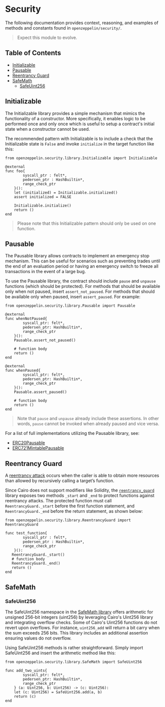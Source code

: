 # Security

 The following documentation provides context, reasoning, and examples of methods and constants found in `openzeppelin/security/`.

 > Expect this module to evolve.

## Table of Contents

* [Initializable](#initializable)
* [Pausable](#pausable)
* [Reentrancy Guard](#Reentrancy-Guard)
* [SafeMath](#safemath)
  * [SafeUint256](#safeuint256)

## Initializable

The Initializable library provides a simple mechanism that mimics the functionality of a constructor. More specifically, it enables logic to be performed once and only once which is useful to setup a contract's initial state when a constructor cannot be used.

The recommended pattern with Initializable is to include a check that the Initializable state is `False` and invoke `initialize` in the target function like this:

```cairo
from openzeppelin.security.library.Initializable import Initializable

@external
func foo{
        syscall_ptr : felt*, 
        pedersen_ptr : HashBuiltin*,
        range_check_ptr
    }():
    let (initialized) = Initializable.initialized()
    assert initialized = FALSE

    Initializable.initialize()
    return ()
end
```

> Please note that this Initializable pattern should only be used on one function.

## Pausable

The Pausable library allows contracts to implement an emergency stop mechanism. This can be useful for scenarios such as preventing trades until the end of an evaluation period or having an emergency switch to freeze all transactions in the event of a large bug.

To use the Pausable library, the contract should include `pause` and `unpause` functions (which should be protected). For methods that should be available only when not paused, insert `assert_not_paused`. For methods that should be available only when paused, insert `assert_paused`. For example:

```cairo
from openzeppelin.security.library.Pausable import Pausable

@external
func whenNotPaused{
        syscall_ptr: felt*,
        pedersen_ptr: HashBuiltin*,
        range_check_ptr
    }():
    Pausable.assert_not_paused()

    # function body
    return ()
end

@external
func whenPaused{
        syscall_ptr: felt*,
        pedersen_ptr: HashBuiltin*,
        range_check_ptr
    }():
    Pausable.assert_paused()

    # function body
    return ()
end
```

> Note that `pause` and `unpause` already include these assertions. In other words, `pause` cannot be invoked when already paused and vice versa.

For a list of full implementations utilizing the Pausable library, see:

* [ERC20Pausable](../src/openzeppelin/token/erc20/presets/ERC20Pausable.cairo)
* [ERC721MintablePausable](../src/openzeppelin/token/erc721/presets/ERC721MintablePausable.cairo)

## Reentrancy Guard

A [reentrancy attack](https://gus-tavo-guim.medium.com/reentrancy-attack-on-smart-contracts-how-to-identify-the-exploitable-and-an-example-of-an-attack-4470a2d8dfe4) occurs when the caller is able to obtain more resources than allowed by recursively calling a target’s function.

Since Cairo does not support modifiers like Solidity, the [`reentrancy_guard`](../src/openzeppelin/security/library/reentrancy_guard.cairo) library exposes two methods `_start` and `_end` to protect functions against reentrancy attacks. The protected function must call `ReentrancyGuard._start` before the first function statement, and `ReentrancyGuard._end` before the return statement, as shown below:

```cairo
from openzeppelin.security.library.ReentrancyGuard import ReentrancyGuard

func test_function{
        syscall_ptr : felt*,
        pedersen_ptr : HashBuiltin*,
        range_check_ptr
    }():
   ReentrancyGuard._start()
   # function body
   ReentrancyGuard._end()
   return ()
end
```

## SafeMath

### SafeUint256

The SafeUint256 namespace in the [SafeMath library](../src/openzeppelin/security/library/safemath.cairo) offers arithmetic for unsigned 256-bit integers (uint256) by leveraging Cairo's Uint256 library and integrating overflow checks. Some of Cairo's Uint256 functions do not revert upon overflows. For instance, `uint256_add` will return a bit carry when the sum exceeds 256 bits. This library includes an additional assertion ensuring values do not overflow.

Using SafeUint256 methods is rather straightforward. Simply import SafeUint256 and insert the arithmetic method like this:

```cairo
from openzeppelin.security.library.SafeMath import SafeUint256

func add_two_uints{
        syscall_ptr: felt*,
        pedersen_ptr: HashBuiltin*,
        range_check_ptr
    } (a: Uint256, b: Uint256) -> (c: Uint256):
    let (c: Uint256) = SafeUint256.add(a, b)
    return (c)
end
```
